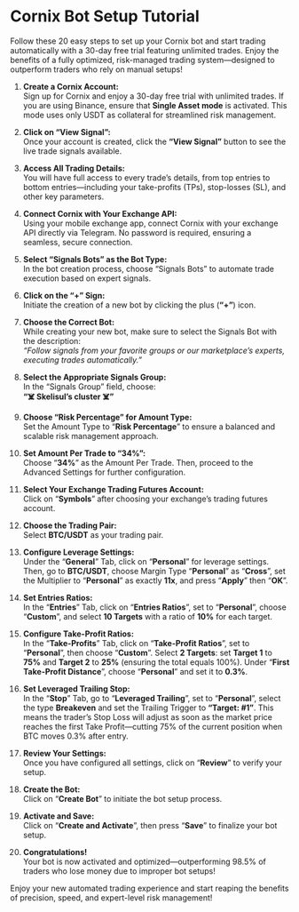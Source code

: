 # Cornix Bot Setup Tutorial

Follow these 20 easy steps to set up your Cornix bot and start trading automatically with a 30-day free trial featuring unlimited trades. Enjoy the benefits of a fully optimized, risk-managed trading system—designed to outperform traders who rely on manual setups!

1. **Create a Cornix Account:**  
   Sign up for Cornix and enjoy a 30-day free trial with unlimited trades. If you are using Binance, ensure that **Single Asset mode** is activated. This mode uses only USDT as collateral for streamlined risk management.

2. **Click on “View Signal”:**  
   Once your account is created, click the **“View Signal”** button to see the live trade signals available.

3. **Access All Trading Details:**  
   You will have full access to every trade’s details, from top entries to bottom entries—including your take-profits (TPs), stop-losses (SL), and other key parameters.

4. **Connect Cornix with Your Exchange API:**  
   Using your mobile exchange app, connect Cornix with your exchange API directly via Telegram. No password is required, ensuring a seamless, secure connection.

5. **Select “Signals Bots” as the Bot Type:**  
   In the bot creation process, choose “Signals Bots” to automate trade execution based on expert signals.

6. **Click on the “+” Sign:**  
   Initiate the creation of a new bot by clicking the plus (**“+”**) icon.

7. **Choose the Correct Bot:**  
   While creating your new bot, make sure to select the Signals Bot with the description:  
   *“Follow signals from your favorite groups or our marketplace’s experts, executing trades automatically.”*

8. **Select the Appropriate Signals Group:**  
   In the “Signals Group” field, choose:  
   **“☠️ Skelisul’s cluster ☠️”**

9. **Choose “Risk Percentage” for Amount Type:**  
   Set the Amount Type to “**Risk Percentage**” to ensure a balanced and scalable risk management approach.

10. **Set Amount Per Trade to “34%”:**  
    Choose “**34%**” as the Amount Per Trade. Then, proceed to the Advanced Settings for further configuration.

11. **Select Your Exchange Trading Futures Account:**  
    Click on “**Symbols**” after choosing your exchange’s trading futures account.

12. **Choose the Trading Pair:**  
    Select **BTC/USDT** as your trading pair.

13. **Configure Leverage Settings:**  
    Under the “**General**” Tab, click on “**Personal**” for leverage settings. Then, go to **BTC/USDT**, choose Margin Type “**Personal**” as “**Cross**”, set the Multiplier to “**Personal**” as exactly **11x**, and press “**Apply**” then “**OK**”.

14. **Set Entries Ratios:**  
    In the “**Entries**” Tab, click on “**Entries Ratios**”, set to “**Personal**”, choose “**Custom**”, and select **10 Targets** with a ratio of **10%** for each target.

15. **Configure Take-Profit Ratios:**  
    In the “**Take-Profits**” Tab, click on “**Take-Profit Ratios**”, set to “**Personal**”, then choose “**Custom**”. Select **2 Targets**: set **Target 1** to **75%** and **Target 2** to **25%** (ensuring the total equals 100%). Under “**First Take-Profit Distance**”, choose “**Personal**” and set it to **0.3%**.

16. **Set Leveraged Trailing Stop:**  
    In the “**Stop**” Tab, go to “**Leveraged Trailing**”, set to “**Personal**”, select the type **Breakeven** and set the Trailing Trigger to **“Target: #1”**. This means the trader’s Stop Loss will adjust as soon as the market price reaches the first Take Profit—cutting 75% of the current position when BTC moves 0.3% after entry.

17. **Review Your Settings:**  
    Once you have configured all settings, click on “**Review**” to verify your setup.

18. **Create the Bot:**  
    Click on “**Create Bot**” to initiate the bot setup process.

19. **Activate and Save:**  
    Click on “**Create and Activate**”, then press “**Save**” to finalize your bot setup.

20. **Congratulations!**  
    Your bot is now activated and optimized—outperforming 98.5% of traders who lose money due to improper bot setups!

Enjoy your new automated trading experience and start reaping the benefits of precision, speed, and expert-level risk management!